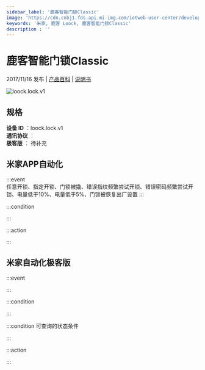 ```yaml
---
sidebar_label: '鹿客智能门锁Classic'
image: 'https://cdn.cnbj1.fds.api.mi-img.com/iotweb-user-center/developer_1679069107394Kul34rQB.png?GalaxyAccessKeyId=AKVGLQWBOVIRQ3XLEW&Expires=9223372036854775807&Signature=bD36WsjmXEWkUE1YnyShMhqX5Ic='
keywords: '米家, 鹿客 Loock, 鹿客智能门锁Classic'
description : ''
---
```

# 鹿客智能门锁Classic

2017/11/16 发布 | [产品百科](https://home.mi.com/webapp/content/baike/product/index.html?model=loock.lock.v1/) | [说明书](https://home.mi.com/views/introduction.html?model=loock.lock.v1&region=cn)

![loock.lock.v1](https://cdn.cnbj1.fds.api.mi-img.com/iotweb-user-center/developer_1679069107394Kul34rQB.png?GalaxyAccessKeyId=AKVGLQWBOVIRQ3XLEW&Expires=9223372036854775807&Signature=bD36WsjmXEWkUE1YnyShMhqX5Ic=)

## 规格  
> 
**设备 ID** ：loock.lock.v1  
**通讯协议** ：  
**极客版**  ： 待补充 


## 米家APP自动化  

:::event  
任意开锁、指定开锁、门锁被撬、错误指纹频繁尝试开锁、错误密码频繁尝试开锁、电量低于10%、电量低于5%、门锁被恢复出厂设置
:::

:::condition  

:::

:::action   

:::

## 米家自动化极客版  

:::event  

:::

:::condition  

:::

:::condition 可查询的状态条件  

:::

:::action  

:::

        
